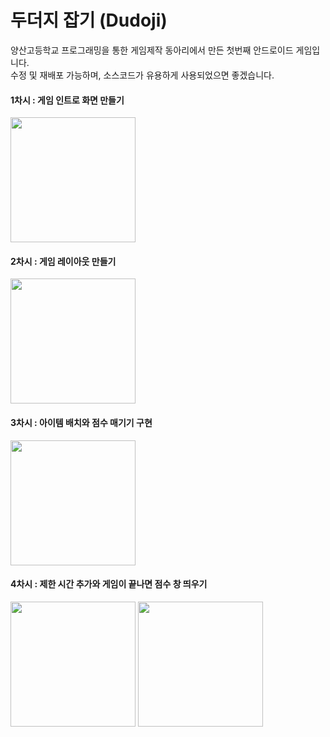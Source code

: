 # 두더지 잡기 (Dudoji)
양산고등학교 프로그래밍을 통한 게임제작 동아리에서 만든 첫번째 안드로이드 게임입니다. <br />
수정 및 재배포 가능하며, 소스코드가 유용하게 사용되었으면 좋겠습니다.

#### 1차시 : 게임 인트로 화면 만들기
<img src="https://cloud.githubusercontent.com/assets/10384956/8632309/25e7cc56-27d0-11e5-8b9b-022172545a12.png" width="200" />

#### 2차시 : 게임 레이아웃 만들기
<img src="https://cloud.githubusercontent.com/assets/10384956/8632310/25e879e4-27d0-11e5-8f24-f2bc212a32d4.png" width="200" />

#### 3차시 : 아이템 배치와 점수 매기기 구현
<img src="https://cloud.githubusercontent.com/assets/10384956/8632312/25ea755a-27d0-11e5-9246-edbee285a1b0.png" width="200" />

#### 4차시 : 제한 시간 추가와 게임이 끝나면 점수 창 띄우기
<img src="https://cloud.githubusercontent.com/assets/10384956/8632311/25e96692-27d0-11e5-8fd3-fdbd991d1972.png" width="200" /> <img src="https://cloud.githubusercontent.com/assets/10384956/8632313/25ec1946-27d0-11e5-8623-05bfdea1efc4.png" width="200" />
